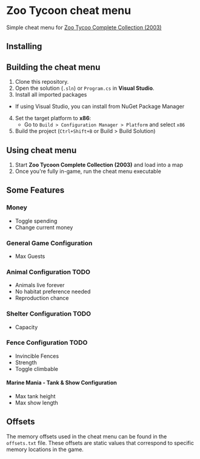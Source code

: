 # Zoo Tycoon cheat menu

Simple cheat menu for [Zoo Tycoo Complete Collection (2003)](https://www.myabandonware.com/game/zoo-tycoon-complete-collection-dzx)

## Installing

## Building the cheat menu

1. Clone this repository.
2. Open the solution (`.sln`) or `Program.cs` in **Visual Studio**.
3. Install all imported packages

- If using Visual Studio, you can install from NuGet Package Manager

4. Set the target platform to **x86**:
   - Go to `Build > Configuration Manager > Platform` and select `x86`
5. Build the project (`Ctrl+Shift+B` or Build > Build Solution)

## Using cheat menu

1. Start **Zoo Tycoon Complete Collection (2003)** and load into a map
2. Once you're fully in-game, run the cheat menu executable

## Some Features

### Money

- Toggle spending
- Change current money

### General Game Configuration

- Max Guests

### Animal Configuration TODO

- Animals live forever
- No habitat preference needed
- Reproduction chance

### Shelter Configuration TODO

- Capacity

### Fence Configuration TODO

- Invincible Fences
- Strength
- Toggle climbable

#### Marine Mania - Tank & Show Configuration

- Max tank height
- Max show length

## Offsets

The memory offsets used in the cheat menu can be found in the `offsets.txt` file. These offsets are static values that correspond to specific memory locations in the game.
